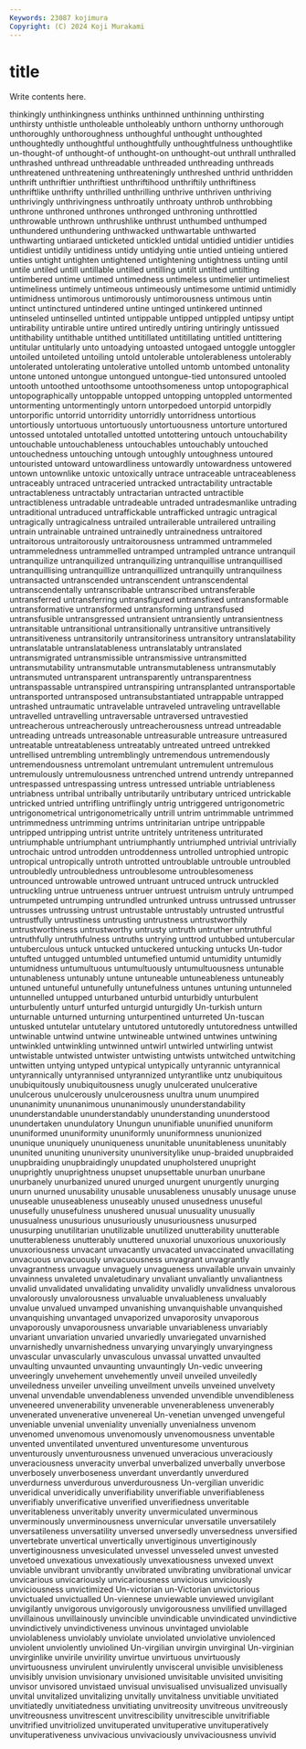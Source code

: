 ```yaml
---
Keywords: 23087 kojimura
Copyright: (C) 2024 Koji Murakami
---
```


# title

Write contents here.



thinkingly unthinkingness unthinks unthinned unthinning unthirsting unthirsty unthistle untholeable untholeably
unthorn unthorny unthorough unthoroughly unthoroughness unthoughful unthought unthoughted unthoughtedly unthoughtful
unthoughtfully unthoughtfulness unthoughtlike un-thought-of unthought-of unthought-on unthought-out unthrall unthralled unthrashed
unthread unthreadable unthreaded unthreading unthreads unthreatened unthreatening unthreateningly unthreshed unthrid
unthridden unthrift unthriftier unthriftiest unthriftihood unthriftily unthriftiness unthriftlike unthrifty unthrilled
unthrilling unthrive unthriven unthriving unthrivingly unthrivingness unthroatily unthroaty unthrob unthrobbing
unthrone unthroned unthrones unthronged unthroning unthrottled unthrowable unthrown unthrushlike unthrust
unthumbed unthumped unthundered unthundering unthwacked unthwartable unthwarted unthwarting untiaraed unticketed
untickled untidal untidied untidier untidies untidiest untidily untidiness untidy untidying
untie untied untieing untiered unties untight untighten untightened untightening untightness
untiing until untile untiled untill untillable untilled untilling untilt untilted
untilting untimbered untime untimed untimedness untimeless untimelier untimeliest untimeliness untimely
untimeous untimeously untimesome untimid untimidly untimidness untimorous untimorously untimorousness untimous
untin untinct untinctured untindered untine untinged untinkered untinned untinseled untinselled
untinted untippable untipped untippled untipsy untipt untirability untirable untire untired
untiredly untiring untiringly untissued untithability untithable untithed untitillated untitillating untitled
untittering untitular untitularly unto untoadying untoasted untogaed untoggle untoggler untoiled
untoileted untoiling untold untolerable untolerableness untolerably untolerated untolerating untolerative untolled
untomb untombed untonality untone untoned untongue untongued untongue-tied untonsured untooled
untooth untoothed untoothsome untoothsomeness untop untopographical untopographically untoppable untopped untopping
untoppled untormented untormenting untormentingly untorn untorpedoed untorpid untorpidly untorporific untorrid
untorridity untorridly untorridness untortious untortiously untortuous untortuously untortuousness untorture untortured
untossed untotaled untotalled untotted untottering untouch untouchability untouchable untouchableness untouchables
untouchably untouched untouchedness untouching untough untoughly untoughness untoured untouristed untoward
untowardliness untowardly untowardness untowered untown untownlike untoxic untoxically untrace untraceable
untraceableness untraceably untraced untraceried untracked untractability untractable untractableness untractably untractarian
untracted untractible untractibleness untradable untradeable untraded untradesmanlike untrading untraditional untraduced
untraffickable untrafficked untragic untragical untragically untragicalness untrailed untrailerable untrailered untrailing
untrain untrainable untrained untrainedly untrainedness untraitored untraitorous untraitorously untraitorousness untrammed
untrammeled untrammeledness untrammelled untramped untrampled untrance untranquil untranquilize untranquilized untranquilizing
untranquillise untranquillised untranquillising untranquillize untranquillized untranquilly untranquilness untransacted untranscended untranscendent
untranscendental untranscendentally untranscribable untranscribed untransferable untransferred untransferring untransfigured untransfixed untransformable
untransformative untransformed untransforming untransfused untransfusible untransgressed untransient untransiently untransientness untransitable
untransitional untransitionally untransitive untransitively untransitiveness untransitorily untransitoriness untransitory untranslatability untranslatable
untranslatableness untranslatably untranslated untransmigrated untransmissible untransmissive untransmitted untransmutability untransmutable untransmutableness
untransmutably untransmuted untransparent untransparently untransparentness untranspassable untranspired untranspiring untransplanted untransportable
untransported untransposed untransubstantiated untrappable untrapped untrashed untraumatic untravelable untraveled untraveling
untravellable untravelled untravelling untraversable untraversed untravestied untreacherous untreacherously untreacherousness untread
untreadable untreading untreads untreasonable untreasurable untreasure untreasured untreatable untreatableness untreatably
untreated untreed untrekked untrellised untrembling untremblingly untremendous untremendously untremendousness untremolant
untremulant untremulent untremulous untremulously untremulousness untrenched untrend untrendy untrepanned untrespassed
untrespassing untress untressed untriable untriableness untriabness untribal untribally untributarily untributary
untriced untrickable untricked untried untrifling untriflingly untrig untriggered untrigonometric untrigonometrical
untrigonometrically untrill untrim untrimmable untrimmed untrimmedness untrimming untrims untrinitarian untripe
untrippable untripped untripping untrist untrite untritely untriteness untriturated untriumphable untriumphant
untriumphantly untriumphed untrivial untrivially untrochaic untrod untrodden untroddenness untrolled untrophied
untropic untropical untropically untroth untrotted untroublable untrouble untroubled untroubledly untroubledness
untroublesome untroublesomeness untrounced untrowable untrowed untruant untruced untruck untruckled untruckling
untrue untrueness untruer untruest untruism untruly untrumped untrumpeted untrumping untrundled
untrunked untruss untrussed untrusser untrusses untrussing untrust untrustable untrustably untrusted
untrustful untrustfully untrustiness untrusting untrustness untrustworthily untrustworthiness untrustworthy untrusty untruth
untruther untruthful untruthfully untruthfulness untruths untrying unttrod untubbed untubercular untuberculous
untuck untucked untuckered untucking untucks Un-tudor untufted untugged untumbled untumefied
untumid untumidity untumidly untumidness untumultuous untumultuously untumultuousness untunable untunableness untunably
untune untuneable untuneableness untuneably untuned untuneful untunefully untunefulness untunes untuning
untunneled untunnelled untupped unturbaned unturbid unturbidly unturbulent unturbulently unturf unturfed
unturgid unturgidly Un-turkish unturn unturnable unturned unturning unturpentined unturreted Un-tuscan
untusked untutelar untutelary untutored untutoredly untutoredness untwilled untwinable untwind untwine
untwineable untwined untwines untwining untwinkled untwinkling untwinned untwirl untwirled untwirling
untwist untwistable untwisted untwister untwisting untwists untwitched untwitching untwitten untying
untyped untypical untypically untyrannic untyrannical untyrannically untyrannised untyrannized untyrantlike untz
unubiquitous unubiquitously unubiquitousness unugly unulcerated unulcerative unulcerous unulcerously unulcerousness unultra
unum unumpired ununanimity ununanimous ununanimously ununderstandability ununderstandable ununderstandably ununderstanding ununderstood
unundertaken unundulatory Unungun ununifiable ununified ununiform ununiformed ununiformity ununiformly ununiformness
ununionized ununique ununiquely ununiqueness ununitable ununitableness ununitably ununited ununiting ununiversity
ununiversitylike unup-braided unupbraided unupbraiding unupbraidingly unupdated unupholstered unupright unuprightly unuprightness
unupset unupsettable unurban unurbane unurbanely unurbanized unured unurged unurgent unurgently
unurging unurn unurned unusability unusable unusableness unusably unusage unuse unuseable
unuseableness unuseably unused unusedness unuseful unusefully unusefulness unushered unusual unusuality
unusually unusualness unusurious unusuriously unusuriousness unusurped unusurping unutilitarian unutilizable unutilized
unutterability unutterable unutterableness unutterably unuttered unuxorial unuxorious unuxoriously unuxoriousness unvacant
unvacantly unvacated unvaccinated unvacillating unvacuous unvacuously unvacuousness unvagrant unvagrantly unvagrantness
unvague unvaguely unvagueness unvailable unvain unvainly unvainness unvaleted unvaletudinary unvaliant
unvaliantly unvaliantness unvalid unvalidated unvalidating unvalidity unvalidly unvalidness unvalorous unvalorously
unvalorousness unvaluable unvaluableness unvaluably unvalue unvalued unvamped unvanishing unvanquishable unvanquished
unvanquishing unvantaged unvaporized unvaporosity unvaporous unvaporously unvaporousness unvariable unvariableness unvariably
unvariant unvariation unvaried unvariedly unvariegated unvarnished unvarnishedly unvarnishedness unvarying unvaryingly
unvaryingness unvascular unvascularly unvasculous unvassal unvatted unvaulted unvaulting unvaunted unvaunting
unvauntingly Un-vedic unveering unveeringly unvehement unvehemently unveil unveiled unveiledly unveiledness
unveiler unveiling unveilment unveils unveined unvelvety unvenal unvendable unvendableness unvended
unvendible unvendibleness unveneered unvenerability unvenerable unvenerableness unvenerably unvenerated unvenerative unvenereal
Un-venetian unvenged unvengeful unveniable unvenial unveniality unvenially unvenialness unvenom unvenomed
unvenomous unvenomously unvenomousness unventable unvented unventilated unventured unventuresome unventurous unventurously
unventurousness unvenued unveracious unveraciously unveraciousness unveracity unverbal unverbalized unverbally unverbose
unverbosely unverboseness unverdant unverdantly unverdured unverdurness unverdurous unverdurousness Un-vergilian unveridic
unveridical unveridically unverifiability unverifiable unverifiableness unverifiably unverificative unverified unverifiedness unveritable
unveritableness unveritably unverity unvermiculated unverminous unverminously unverminousness unvernicular unversatile unversatilely
unversatileness unversatility unversed unversedly unversedness unversified unvertebrate unvertical unvertically unvertiginous
unvertiginously unvertiginousness unvesiculated unvessel unvesseled unvest unvested unvetoed unvexatious unvexatiously
unvexatiousness unvexed unvext unviable unvibrant unvibrantly unvibrated unvibrating unvibrational unvicar
unvicarious unvicariously unvicariousness unvicious unviciously unviciousness unvictimized Un-victorian un-Victorian unvictorious
unvictualed unvictualled Un-viennese unviewable unviewed unvigilant unvigilantly unvigorous unvigorously unvigorousness
unvilified unvillaged unvillainous unvillainously unvincible unvindicable unvindicated unvindictive unvindictively unvindictiveness
unvinous unvintaged unviolable unviolableness unviolably unviolate unviolated unviolative unviolenced unviolent
unviolently unviolined Un-virgilian unvirgin unvirginal Un-virginian unvirginlike unvirile unvirility unvirtue
unvirtuous unvirtuously unvirtuousness unvirulent unvirulently unvisceral unvisible unvisibleness unvisibly unvision
unvisionary unvisioned unvisitable unvisited unvisiting unvisor unvisored unvistaed unvisual unvisualised
unvisualized unvisually unvital unvitalized unvitalizing unvitally unvitalness unvitiable unvitiated unvitiatedly
unvitiatedness unvitiating unvitreosity unvitreous unvitreously unvitreousness unvitrescent unvitrescibility unvitrescible unvitrifiable
unvitrified unvitriolized unvituperated unvituperative unvituperatively unvituperativeness unvivacious unvivaciously unvivaciousness unvivid
